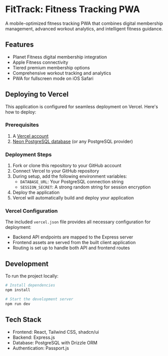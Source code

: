# FitTrack: Fitness Tracking PWA

A mobile-optimized fitness tracking PWA that combines digital membership management, advanced workout analytics, and intelligent fitness guidance.

## Features

- Planet Fitness digital membership integration
- Apple Fitness connectivity
- Tiered premium membership options
- Comprehensive workout tracking and analytics
- PWA for fullscreen mode on iOS Safari

## Deploying to Vercel

This application is configured for seamless deployment on Vercel. Here's how to deploy:

### Prerequisites

1. A [Vercel account](https://vercel.com/signup)
2. [Neon PostgreSQL database](https://neon.tech/) (or any PostgreSQL provider)

### Deployment Steps

1. Fork or clone this repository to your GitHub account
2. Connect Vercel to your GitHub repository
3. During setup, add the following environment variables:
   - `DATABASE_URL`: Your PostgreSQL connection string
   - `SESSION_SECRET`: A strong random string for session encryption
4. Deploy the application
5. Vercel will automatically build and deploy your application

### Vercel Configuration

The included `vercel.json` file provides all necessary configuration for deployment:
- Backend API endpoints are mapped to the Express server
- Frontend assets are served from the built client application
- Routing is set up to handle both API and frontend routes

## Development

To run the project locally:

```bash
# Install dependencies
npm install

# Start the development server
npm run dev
```

## Tech Stack

- Frontend: React, Tailwind CSS, shadcn/ui
- Backend: Express.js
- Database: PostgreSQL with Drizzle ORM
- Authentication: Passport.js